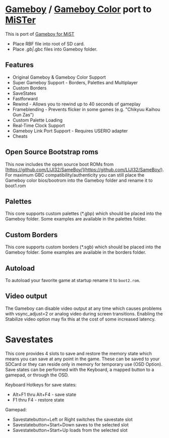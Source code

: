 # [Gameboy](https://en.wikipedia.org/wiki/Game_Boy)  / [Gameboy Color](https://en.wikipedia.org/wiki/Game_Boy_Color) port to [MiSTer](https://github.com/MiSTer-devel/Main_MiSTer/wiki)

This is port of [Gameboy for MiST](https://github.com/mist-devel/gameboy)

* Place RBF file into root of SD card.
* Place *.gb|*.gbc files into Gameboy folder.

## Features
* Original Gameboy & Gameboy Color Support
* Super Gameboy Support - Borders, Palettes and Multiplayer
* Custom Borders
* SaveStates
* Fastforward 
* Rewind - Allows you to rewind up to 40 seconds of gameplay
* Frameblending - Prevents flicker in some games (e.g. "Chikyuu Kaihou Gun Zas") 
* Custom Palette Loading
* Real-Time Clock Support
* Gameboy Link Port Support - Requires USERIO adapter
* Cheats

## Open Source Bootstrap roms
This now includes the open source boot ROMs from [https://github.com/LIJI32/SameBoy/](https://github.com/LIJI32/SameBoy/). For maximum GBC compatibility/authenticity you can still place the Gameboy color bios/bootrom into the Gameboy folder and rename it to boot1.rom

## Palettes
This core supports custom palettes (*.gbp) which should be placed into the Gameboy folder. Some examples are available in the palettes folder.

## Custom Borders
This core supports custom borders (*.sgb) which should be placed into the Gameboy folder. Some examples are available in the borders folder.

## Autoload
To autoload your favorite game at startup rename it to `boot2.rom`.

## Video output
The Gameboy can disable video output at any time which causes problems with vsync_adjust=2 or analog video during screen transitions. Enabling the Stabilize video option may fix this at the cost of some increased latency.

# Savestates
This core provides 4 slots to save and restore the memory state which means you can save at any point in the game. These can be saved to your SDCard or they can reside only in memory for temporary use (OSD Option). Save states can be performed with the Keyboard, a mapped button to a gamepad, or through the OSD.

Keyboard Hotkeys for save states:
- Alt+F1 thru Alt+F4 - save state
- F1 thru F4 - restore state

Gamepad:
- Savestatebutton+Left or Right switches the savestate slot
- Savestatebutton+Start+Down saves to the selected slot
- Savestatebutton+Start+Up loads from the selected slot
